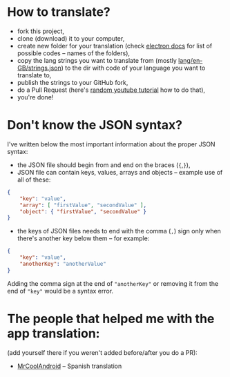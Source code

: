 # How to translate?
- fork this project,
- clone (download) it to your computer,
- create new folder for your translation (check [electron docs](https://www.electronjs.org/docs/api/locales) for list of possible codes – names of the folders),
- copy the lang strings you want to translate from (mostly [lang/en-GB/strings.json](lang/en-GB/strings.json)) to the dir with code of your language you want to translate to,
- publish the strings to your GitHub fork,
- do a Pull Request (here's [random youtube tutorial](https://www.youtube.com/watch?v=dSl_qnWO104) how to do that),
- you're done!

# Don't know the JSON syntax?
I've written below the most important information about the proper JSON syntax:
- the JSON file should begin from and end on the braces (`{`,`}`),
- JSON file can contain keys, values, arrays and objects – example use of all of these:
```json
{
	"key": "value",
	"array": [ "firstValue", "secondValue" ],
	"object": { "firstValue", "secondValue" }
}
```
- the keys of JSON files needs to end with the comma (`,`) sign only when there's another key below them – for example:
```json
{
	"key": "value",
	"anotherKey": "anotherValue"
}
```
Adding the comma sign at the end of `"anotherKey"` or removing it from the end of `"key"` would be a syntax error.

# The people that helped me with the app translation:
(add yourself there if you weren't added before/after you do a PR):
- [MrCoolAndroid](https://github.com/MrCoolAndroid) – Spanish translation
